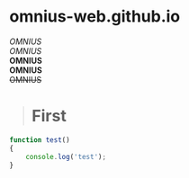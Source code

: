 # omnius-web.github.io  
*OMNIUS*  
_OMNIUS_  
**OMNIUS**  
__OMNIUS__  
~~OMNIUS~~  
> # First
```javascript
function test()
{
    console.log('test');
}
```
